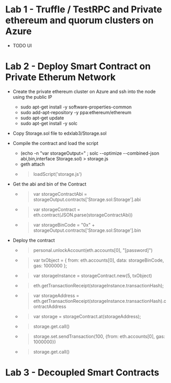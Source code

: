 # Lab 1 - Truffle / TestRPC and Private ethereum and quorum clusters on Azure

- TODO UI

# Lab 2 - Deploy Smart Contract on Private Etherum Network

- Create the private ethereum cluster on Azure and ssh into the node using the public IP

    - sudo apt-get install -y software-properties-common 
    - sudo add-apt-repository -y ppa:ethereum/ethereum 
    - sudo apt-get update 
    - sudo apt-get install -y solc

- Copy Storage.sol file to edxlab3/Storage.sol
- Compile the contract and load the script

    - (echo -n "var storageOutput=" ; solc --optimize --combined-json abi,bin,interface Storage.sol) > storage.js
    - geth attach
    - > loadScript('storage.js')

- Get the abi and bin of the Contract

    - > var storageContractAbi = storageOutput.contracts['Storage.sol:Storage'].abi
    - > var storageContract = eth.contract(JSON.parse(storageContractAbi))
    - > var storageBinCode = "0x" + storageOutput.contracts['Storage.sol:Storage'].bin

- Deploy the contract

    - > personal.unlockAccount(eth.accounts[0], "[password]")
    - > var txObject = { from: eth.accounts[0], data: storageBinCode, gas: 1000000 };
    - > var storageInstance = storageContract.new(5, txObject)
    - > eth.getTransactionReceipt(storageInstance.transactionHash);
    - > var storageAddress = eth.getTransactionReceipt(storageInstance.transactionHash).contractAddress
    - > var storage = storageContract.at(storageAddress);
    - > storage.get.call()
    - > storage.set.sendTransaction(100, {from: eth.accounts[0], gas: 1000000})
    - > storage.get.call()

# Lab 3 - Decoupled Smart Contracts

